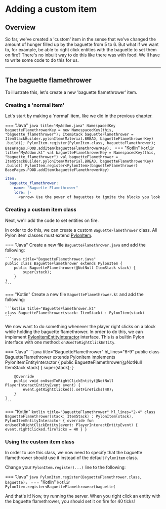 # Adding a custom item

## Overview

So far, we've created a 'custom' item in the sense that we've changed the amount of hunger filled up by the baguette from 5 to 6. But what if we want to, for example, be able to right click entities with the baguette to set them on fire? There's no inbuilt way to do this like there was with food. We'll have to write some code to do this for us.

---

## The baguette flamethrower

To illustrate this, let's create a new 'baguette flamethrower' item.

### Creating a 'normal item'

Let's start by making a 'normal' item, like we did in the previous chapter.

=== "Java"
    ```java title="MyAddon.java"
    NamespacedKey baguetteFlamethrowerKey = new NamespacedKey(this, "baguette_flamethrower");
    ItemStack baguetteFlamethrower = ItemStackBuilder.pylonItem(Material.BREAD, baguetteFlamethrowerKey)
            .build();
    PylonItem.register(PylonItem.class, baguetteFlamethrower);
    BasePages.FOOD.addItem(baguetteFlamethrowerKey);
    ```
=== "Kotlin"
    ```kotlin title="MyAddon.kt"
    val baguetteFlamethrowerKey = NamespacedKey(this, "baguette_flamethrower")
    val baguetteFlamethrower = ItemStackBuilder.pylonItem(Material.BREAD, baguetteFlamethrowerKey)
        .build()
    PylonItem.register<PylonItem>(baguetteFlamethrower)
    BasePages.FOOD.addItem(baguetteFlamethrowerKey)
    ```

```yaml title="en.yml"
item:
  baguette_flamethrower:
    name: "Baguette Flamethrower"
    lore: |-
      <arrow> Use the power of baguettes to ignite the blocks you look at
```

### Creating a custom item class

Next, we'll add the code to set entities on fire.

In order to do this, we can create a custom `BaguetteFlamethrower` class. All Pylon item classes must extend [PylonItem].

=== "Java"
    Create a new file `BaguetteFlamethrower.java` and add the following:
    
    ```java title="BaguetteFlamethrower.java"
    public class BaguetteFlamethrower extends PylonItem {
        public BaguetteFlamethrower(@NotNull ItemStack stack) {
            super(stack);
        }
    }
    ```
=== "Kotlin"
    Create a new file `BaguetteFlamethrower.kt` and add the following:
    
    ```kotlin title="BaguetteFlamethrower.kt"
    class BaguetteFlamethrower(stack: ItemStack) : PylonItem(stack)
    ```

We now want to do something whenever the player right clicks on a block while holding the baguette flamethrower. In order to do this, we can implement [PylonItemEntityInteractor] interface. This is a builtin Pylon interface with one method: `onUsedToRightClickEntity`.

=== "Java"
    ```java title="BaguetteFlamethrower" hl_lines="6-9"
    public class BaguetteFlamethrower extends PylonItem implements PylonItemEntityInteractor {
        public BaguetteFlamethrower(@NotNull ItemStack stack) {
            super(stack);
        }
    
        @Override
        public void onUsedToRightClickEntity(@NotNull PlayerInteractEntityEvent event) {
            event.getRightClicked().setFireTicks(40);
        }
    }
    ```
=== "Kotlin"
    ```kotlin title="BaguetteFlamethrower" hl_lines="2-4"
    class BaguetteFlamethrower(stack: ItemStack) : PylonItem(stack), PylonItemEntityInteractor {
        override fun onUsedToRightClickEntity(event: PlayerInteractEntityEvent) {
            event.rightClicked.fireTicks = 40
        }
    }
    ```

### Using the custom item class

In order to use this class, we now need to specify that the baguette flamethrower should use it instead of the default `PylonItem` class.

Change your `PylonItem.register(...)` line to the following:

=== "Java"
    ```java
    PylonItem.register(BaguetteFlamethrower.class, baguette);
    ```
=== "Kotlin"
    ```kotlin
    PylonItem.register<BaguetteFlamethrower>(baguette)
    ```

And that's it! Now, try running the server. When you right click an entity with the baguette flamethrower, you should set it on fire for 40 ticks!

[PylonItem]: https://pylonmc.github.io/pylon-core/docs/javadoc/io/github/pylonmc/pylon/core/item/PylonItem.html
[PylonItemEntityInteractor]: https://pylonmc.github.io/pylon-core/docs/javadoc/io/github/pylonmc/pylon/core/item/base/PylonItemEntityInteractor.html
